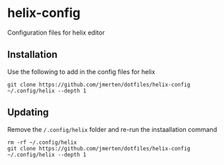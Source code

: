 # helix-config
Configuration files for helix editor

## Installation
Use the following to add in the config files for helix
```
git clone https://github.com/jmerten/dotfiles/helix-config ~/.config/helix --depth 1
```

## Updating
Remove the `/.config/helix` folder and re-run the instaallation command
```
rm -rf ~/.config/helix
git clone https://github.com/jmerten/dotfiles/helix-config ~/.config/helix --depth 1
```
